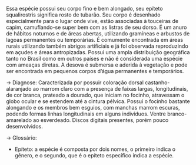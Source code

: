 ﻿Essa espécie possui seu corpo fino e bem alongado, seu epíteto squalirostris significa rosto de tubarão. Seu corpo é desenhado especialmente para o lugar onde vive, estão associadas à touceiras de capim, camuflando-se super bem com as listras de seu dorso. É um anuro de hábitos noturnos e de áreas abertas, utilizando gramíneas e arbustos de lagoas permanentes ou temporárias. É comumente encontrada em áreas rurais utilizando também abrigos artificiais e já foi observada reproduzindo em açudes e áreas antropizadas.
Possui uma ampla distribuição geográfica tanto no Brasil como em outros países e não é considerada uma espécie com ameaças diretas. A desova é submersa e aderida à vegetação e pode ser encontrada em pequenos corpos d’água permanentes e temporários. 


-> Diagnose:
Caracterizada por possuir coloração dorsal castanho-alaranjado ao marrom claro com a presença de faixas largas, longitudinais, de cor branca, prateado a dourado, que iniciam no focinho, atravessam o globo ocular e se estendem até a cintura pélvica. Possui o focinho bastante alongando e os membros bem esguios, com manchas marrom escuras, podendo formas linhas longitudinais em alguns indivíduos. Ventre branco-amarelado ao esverdeado. Discos digitais presentes, porém pouco desenvolvidos. 


-> Glossário:
- Epíteto: a espécie é composta por dois nomes, o primeiro indica o gênero, e o segundo, que é o epíteto específico indica a espécie.
